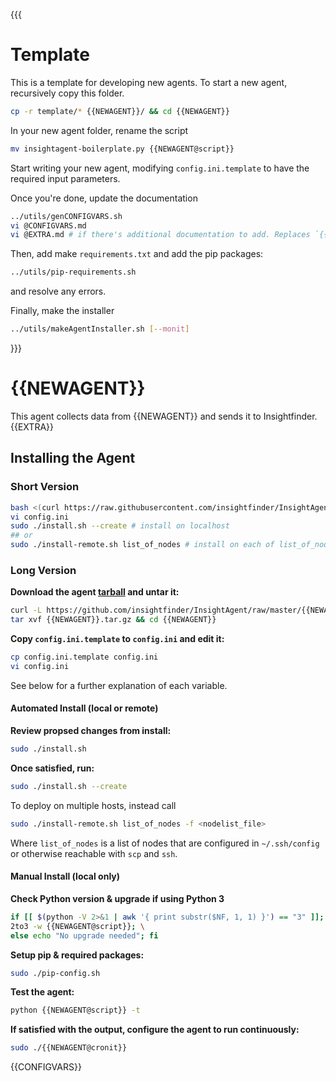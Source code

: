 {{{
# Template
This is a template for developing new agents.
To start a new agent, recursively copy this folder.
```bash
cp -r template/* {{NEWAGENT}}/ && cd {{NEWAGENT}}
```

In your new agent folder, rename the script
```bash
mv insightagent-boilerplate.py {{NEWAGENT@script}}
```

Start writing your new agent, modifying `config.ini.template` to have the required input parameters.

Once you're done, update the documentation
```bash
../utils/genCONFIGVARS.sh
vi @CONFIGVARS.md
vi @EXTRA.md # if there's additional documentation to add. Replaces `{{EXTRA}}` below.
```

Then, add make `requirements.txt` and add the pip packages:
```bash
../utils/pip-requirements.sh
```
and resolve any errors.

Finally, make the installer 
```bash
../utils/makeAgentInstaller.sh [--monit]
```
}}}
# {{NEWAGENT}}
This agent collects data from {{NEWAGENT}} and sends it to Insightfinder.
{{EXTRA}}
## Installing the Agent

### Short Version
```bash
bash <(curl https://raw.githubusercontent.com/insightfinder/InsightAgent/master/utils/get-agent.sh) {{NEWAGENT}} && cd {{NEWAGENT}}
vi config.ini
sudo ./install.sh --create # install on localhost
## or 
sudo ./install-remote.sh list_of_nodes # install on each of list_of_nodes
```

### Long Version
**Download the agent [tarball](https://github.com/insightfinder/InsightAgent/raw/master/{{NEWAGENT}}/{{NEWAGENT}}.tar.gz) and untar it:**
```bash
curl -L https://github.com/insightfinder/InsightAgent/raw/master/{{NEWAGENT}}/{{NEWAGENT}}.tar.gz -o {{NEWAGENT}}.tar.gz
tar xvf {{NEWAGENT}}.tar.gz && cd {{NEWAGENT}}
```

**Copy `config.ini.template` to `config.ini` and edit it:**
```bash
cp config.ini.template config.ini
vi config.ini
```
See below for a further explanation of each variable.

#### Automated Install (local or remote)
**Review propsed changes from install:**
```bash
sudo ./install.sh
```

**Once satisfied, run:**
```bash
sudo ./install.sh --create
```

To deploy on multiple hosts, instead call 
```bash
sudo ./install-remote.sh list_of_nodes -f <nodelist_file>
```
Where `list_of_nodes` is a list of nodes that are configured in `~/.ssh/config` or otherwise reachable with `scp` and `ssh`.

#### Manual Install (local only)
**Check Python version & upgrade if using Python 3**
```bash
if [[ $(python -V 2>&1 | awk '{ print substr($NF, 1, 1) }') == "3" ]]; then \
2to3 -w {{NEWAGENT@script}}; \
else echo "No upgrade needed"; fi
```

**Setup pip & required packages:**
```bash
sudo ./pip-config.sh
```

**Test the agent:**
```bash
python {{NEWAGENT@script}} -t
```

**If satisfied with the output, configure the agent to run continuously:**
```bash
sudo ./{{NEWAGENT@cronit}}
```

{{CONFIGVARS}}
